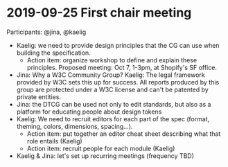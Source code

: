# 2019-09-25 First chair meeting

Participants: @jina, @kaelig

- Kaelig: we need to provide design principles that the CG can use when building the specification.
  - Action item: organize workshop to define and explain these principles. Proposed meeting: Oct 7, 1-3pm, at Shopify's SF office.
- Jina: Why a W3C Community Group? Kaelig: The legal framework provided by W3C sets this up for success. All reports produced by this group are protected under a W3C license and can't be patented by private entities.
- Jina: the DTCG can be used not only to edit standards, but also as a platform for educating people about design tokens
- Kaelig: We need to recruit editors for each part of the spec (format, theming, colors, dimensions, spacing…).
  - Action item: put together an editor cheat sheet describing what that role entails (Kaelig)
  - Action item: recruit people for each module (Kaelig)
- Kaelig & Jina: let's set up recurring meetings (frequency TBD)

